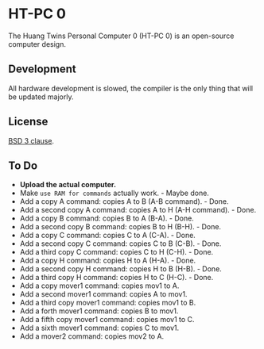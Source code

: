 # HT-PC 0

The Huang Twins Personal Computer 0 (HT-PC 0) is an open-source computer design.

## Development

All hardware development is slowed, the compiler is the only thing that will be updated majorly.

## License

[BSD 3 clause](LICENSE.md).

## To Do

- **Upload the actual computer.**
- Make `use RAM for commands` actually work. - Maybe done.
- Add a copy A command: copies A to B (A-B command). - Done.
- Add a second copy A command: copies A to H  (A-H command). - Done.
- Add a copy B command: copies B to A (B-A). - Done.
- Add a second copy B command: copies B to H (B-H). - Done.
- Add a copy C command: copies C to A (C-A). - Done.
- Add a second copy C command: copies C to B (C-B). - Done.
- Add a third copy C command: copies C to H (C-H). - Done.
- Add a copy H command: copies H to A (H-A). - Done.
- Add a second copy H command: copies H to B (H-B). - Done.
- Add a third copy H command: copies H to C (H-C). - Done.
- Add a copy mover1 command: copies mov1 to A.
- Add a second mover1 command: copies A to mov1.
- Add a third copy mover1 command: copies mov1 to B.
- Add a forth mover1 command: copies B to mov1.
- Add a fifth copy mover1 command: copies mov1 to C.
- Add a sixth mover1 command: copies C to mov1.
- Add a mover2 command: copies mov2 to A.
